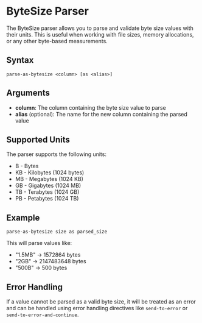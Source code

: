 # ByteSize Parser

The ByteSize parser allows you to parse and validate byte size values with their units. This is useful when working with file sizes, memory allocations, or any other byte-based measurements.

## Syntax

```
parse-as-bytesize <column> [as <alias>]
```

## Arguments

* **column**: The column containing the byte size value to parse
* **alias** (optional): The name for the new column containing the parsed value

## Supported Units

The parser supports the following units:
* B - Bytes
* KB - Kilobytes (1024 bytes)
* MB - Megabytes (1024 KB)
* GB - Gigabytes (1024 MB)
* TB - Terabytes (1024 GB)
* PB - Petabytes (1024 TB)

## Example

```
parse-as-bytesize size as parsed_size
```

This will parse values like:
* "1.5MB" → 1572864 bytes
* "2GB" → 2147483648 bytes
* "500B" → 500 bytes

## Error Handling

If a value cannot be parsed as a valid byte size, it will be treated as an error and can be handled using error handling directives like `send-to-error` or `send-to-error-and-continue`. 